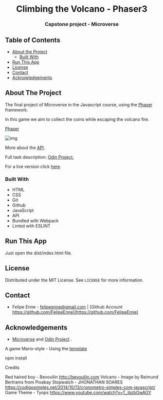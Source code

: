 <h1 align="center">Climbing the Volcano - Phaser3</h1>

<h3 align="center">Capstone project - Microverse</h3>

<!-- TABLE OF CONTENTS -->


## Table of Contents

* [About the Project](#about-the-project)
  * [Built With](#built-with)
* [Run This App](#run-this-app)
* [License](#license)
* [Contact](#contact)
* [Acknowledgements](#acknowledgements)


<!-- ABOUT THE PROJECT -->
## About The Project

The final project of Microverse in the Javascript course, using the <a href="https://phaser.io/"> Phaser </a> framework.

In this game we aim to collect the coins while escaping the volcano fire. 

<a href="https://phaser.io/"> Phaser </a>

<img src="./dist/assets/img/print.png" alt="img" />

More about the <a href="https://openweathermap.org/current#current_JSON">API</a>.

Full task description: <a href="https://www.theodinproject.com/courses/javascript/lessons/weather-app"> Odin Project.</a>


For a live version click [here](https://felipeenne.github.io/weather-app/).


### Built With 

* HTML
* CSS
* Git
* Github
* JavaScript
* API
* Bundled with Webpack
* Linted with ESLINT


## Run This App

<p>Just open the dist/index.html file.</p>


## License

Distributed under the MIT License. See `LICENSE` for more information.

<!-- CONTACT -->
## Contact
* Felipe Enne - felipeenne@gmail.com | [Github Account https://github.com/FelipeEnne](https://github.com/FelipeEnne)

<!-- ACKNOWLEDGEMENTS -->
## Acknowledgements

* <a href="https://www.microverse.org/"> Microverse</a>  and <a href="https://www.theodinproject.com/"> Odin Project</a> .

A game Mario-style - Using the <a href="https://github.com/FelipeEnne/Template-Game-Phaser">template</a>

npm install


Credits

Red haired boy - Bevouliin http://bevouliin.com
Volcano - Image by Reimund Bertrams from Pixabay 
Stopwatch - JHONATHAN SOARES https://codigosimples.net/2014/10/13/cronometro-simples-com-javascript/
Game Theme - Tyops https://www.youtube.com/watch?v=T_jbzbGwAGY